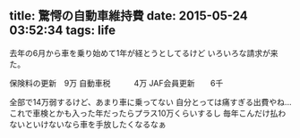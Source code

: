 title: 驚愕の自動車維持費
date: 2015-05-24 03:52:34
tags: life
---

去年の6月から車を乗り始めて1年が経とうとしてるけど
いろいろな請求が来た。

保険料の更新　9万
自動車税　　　4万
JAF会員更新　　6千

全部で14万弱するけど、あまり車に乗ってない
自分とっては痛すぎる出費やね...
これで車検とかも入った年だったらプラス10万くらいするし
毎年こんだけ払わないといけないなら車を手放したくなるなぁ
